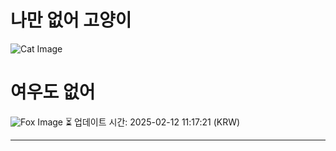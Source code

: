 
# 나만 없어 고양이

![Cat Image](https://cdn2.thecatapi.com/images/cct.jpg)

# 여우도 없어
![Fox Image](https://randomfox.ca/images/31.jpg)
⏳ 업데이트 시간: 2025-02-12 11:17:21 (KRW)

---
